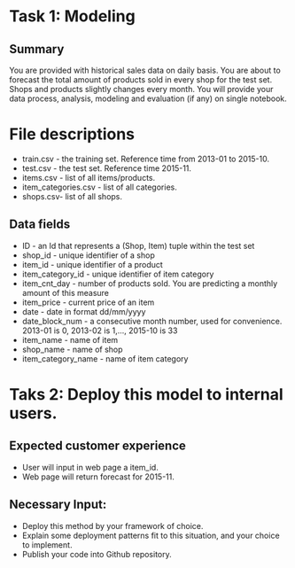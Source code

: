 # Task 1: Modeling

## Summary

You are provided with historical sales data on daily basis. You are about to forecast the total amount of products sold in every shop for the test set. Shops and products slightly changes every month.
You will provide your data process, analysis, modeling and evaluation (if any) on single notebook.

# File descriptions

- train.csv - the training set. Reference time from 2013-01 to 2015-10.
- test.csv - the test set. Reference time 2015-11.
- items.csv - list of all items/products.
- item_categories.csv  - list of all categories.
- shops.csv- list of all shops.

## Data fields

- ID - an Id that represents a (Shop, Item) tuple within the test set
- shop_id - unique identifier of a shop
- item_id - unique identifier of a product
- item_category_id - unique identifier of item category
- item_cnt_day - number of products sold. You are predicting a monthly amount of this measure
- item_price - current price of an item
- date - date in format dd/mm/yyyy
- date_block_num - a consecutive month number, used for convenience. 2013-01 is 0, 2013-02 is 1,..., 2015-10 is 33
- item_name - name of item
- shop_name - name of shop
- item_category_name - name of item category

# Taks 2: Deploy this model to internal users.

## Expected customer experience

- User will input in web page a item_id. 
- Web page will return forecast for 2015-11.

## Necessary Input: 

- Deploy this method by your framework of choice.
- Explain some deployment patterns fit to this situation, and your choice to implement.
- Publish your code into Github repository.

